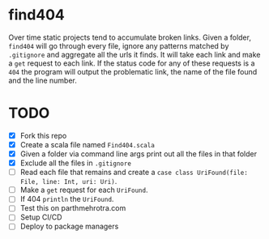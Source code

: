 # find404

Over time static projects tend to accumulate broken links. Given a folder, `find404` will go through every file, ignore any patterns matched by `.gitignore` and aggregate all the urls it finds. It will take each link and make a `get` request to each link. If the status code for any of these requests is a `404` the program will output the problematic link, the name of the file found and the line number. 

# TODO

+ [x] Fork this repo
+ [x] Create a scala file named `Find404.scala`
+ [x] Given a folder via command line args print out all the files in that folder
+ [x] Exclude all the files in `.gitignore`
+ [ ] Read each file that remains and create a `case class UriFound(file: File, line: Int, uri: Uri)`.
+ [ ] Make a `get` request for each `UriFound`. 
+ [ ] If 404 `println` the `UriFound`.
+ [ ] Test this on parthmehrotra.com
+ [ ] Setup CI/CD
+ [ ] Deploy to package managers